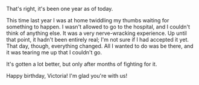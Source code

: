 <!-- :metadata:

title: Happy First Birthday, Victoria!
tags: Personal
publishedAt: 2009-05-05T19:40:40-0700
summary:

That's right, it's been one year as of today.

-->

That's right, it's been one year as of today.

This time last year I was at home twiddling my thumbs waiting for something to
happen. I wasn't allowed to go to the hospital, and I couldn't think of
anything else. It was a very nerve-wracking experience. Up until that point,
it hadn't been entirely real; I'm not sure if I had accepted it yet. That day,
though, everything changed. All I wanted to do was be there, and it was
tearing me up that I couldn't go.

It's gotten a lot better, but only after months of fighting for it.

Happy birthday, Victoria! I'm glad you're with us!
